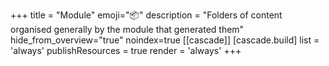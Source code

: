 +++
title = "Module"
emoji="📦"
description = "Folders of content organised generally by the module that generated them"
hide_from_overview="true"
noindex=true
[[cascade]]
  [cascade.build]
    list = 'always'
    publishResources = true
    render = 'always'
+++
